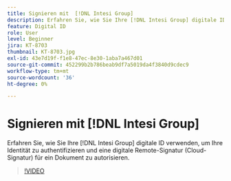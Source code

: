 ```yaml
---
title: Signieren mit  [!DNL Intesi Group]
description: Erfahren Sie, wie Sie Ihre [!DNL Intesi Group] digitale ID mit Acrobat Sign verwenden.
feature: Digital ID
role: User
level: Beginner
jira: KT-8703
thumbnail: KT-8703.jpg
exl-id: 43e7d19f-f1e8-47ec-8e30-1aba7a467d01
source-git-commit: 452299b2b786beab9df7a5019da4f3840d9cdec9
workflow-type: tm+mt
source-wordcount: '36'
ht-degree: 0%

---
```


# Signieren mit [!DNL Intesi Group]

Erfahren Sie, wie Sie Ihre [!DNL Intesi Group] digitale ID verwenden, um Ihre Identität zu authentifizieren und eine digitale Remote-Signatur (Cloud-Signatur) für ein Dokument zu autorisieren.

>[!VIDEO](https://video.tv.adobe.com/v/3443670?quality=12&learn=on&hidetitle=true&captions=ger)
